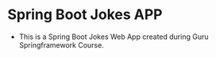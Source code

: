 # Spring Boot Jokes APP

* This is a Spring Boot Jokes Web App created during Guru Springframework Course.
